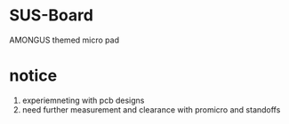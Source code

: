 # SUS-Board
AMONGUS themed micro pad

# notice
1. experiemneting with pcb designs 
2. need further measurement and clearance with promicro and standoffs 
